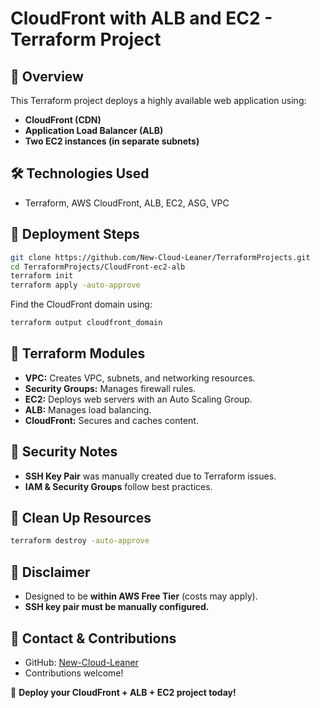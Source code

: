 # **CloudFront with ALB and EC2 - Terraform Project**

## **📌 Overview**
This Terraform project deploys a highly available web application using:
- **CloudFront (CDN)**
- **Application Load Balancer (ALB)**
- **Two EC2 instances (in separate subnets)**

## **🛠 Technologies Used**
- Terraform, AWS CloudFront, ALB, EC2, ASG, VPC

## **🚀 Deployment Steps**
```bash
git clone https://github.com/New-Cloud-Leaner/TerraformProjects.git
cd TerraformProjects/CloudFront-ec2-alb
terraform init
terraform apply -auto-approve
```

Find the CloudFront domain using:
```bash
terraform output cloudfront_domain
```

## **📂 Terraform Modules**
- **VPC:** Creates VPC, subnets, and networking resources.
- **Security Groups:** Manages firewall rules.
- **EC2:** Deploys web servers with an Auto Scaling Group.
- **ALB:** Manages load balancing.
- **CloudFront:** Secures and caches content.

## **🔐 Security Notes**
- **SSH Key Pair** was manually created due to Terraform issues.
- **IAM & Security Groups** follow best practices.

## **🧹 Clean Up Resources**
```bash
terraform destroy -auto-approve
```

## **📌 Disclaimer**
- Designed to be **within AWS Free Tier** (costs may apply).
- **SSH key pair must be manually configured.**

## **📧 Contact & Contributions**
- GitHub: [New-Cloud-Leaner](https://github.com/New-Cloud-Leaner)
- Contributions welcome!

🚀 **Deploy your CloudFront + ALB + EC2 project today!**

